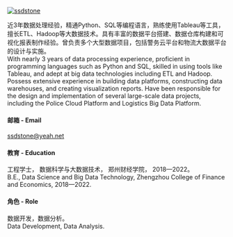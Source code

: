 

[![ssdstone](https://img.shields.io/badge/ssdstone-github-blue?logo=github)](https://github.com/ssdstone)

近3年数据处理经验，精通Python、SQL等编程语言，熟练使用Tableau等工具，擅长ETL、Hadoop等大数据技术。具有丰富的数据平台搭建、数据仓库构建和可视化报表制作经验。曾负责多个大型数据项目，包括警务云平台和物流大数据平台的设计与实施。\
With nearly 3 years of data processing experience, proficient in programming languages such as Python and SQL, skilled in using tools like Tableau, and adept at big data technologies including ETL and Hadoop. Possess extensive experience in building data platforms, constructing data warehouses, and creating visualization reports. Have been responsible for the design and implementation of several large-scale data projects, including the Police Cloud Platform and Logistics Big Data Platform.

#### 邮箱 - Email
ssdstone@yeah.net

#### 教育 - Education
工程学士， 数据科学与大数据技术， 郑州财经学院， 2018—2022。\
B.E., Data Science and Big Data Technology, Zhengzhou College of Finance and Economics, 2018—2022.

#### 角色 - Role
数据开发，数据分析。\
Data Development, Data Analysis.

